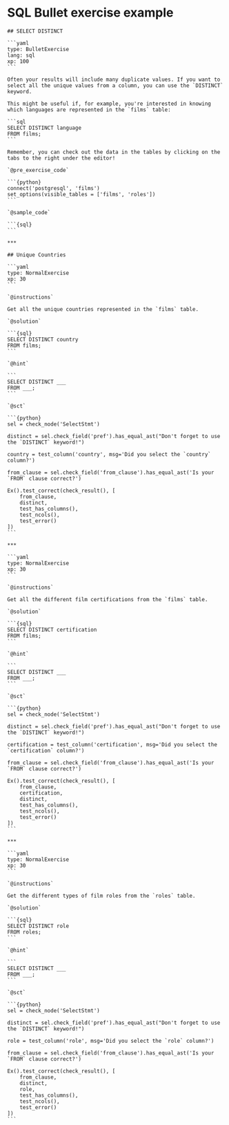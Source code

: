 # SQL Bullet exercise example

    ## SELECT DISTINCT

    ```yaml
    type: BulletExercise 
    lang: sql 
    xp: 100 
    ```

    Often your results will include many duplicate values. If you want to select all the unique values from a column, you can use the `DISTINCT` keyword.

    This might be useful if, for example, you're interested in knowing which languages are represented in the `films` table:

    ```sql
    SELECT DISTINCT language
    FROM films;
    ```

    Remember, you can check out the data in the tables by clicking on the tabs to the right under the editor!

    `@pre_exercise_code`

    ```{python}
    connect('postgresql', 'films')
    set_options(visible_tables = ['films', 'roles'])
    ```

    `@sample_code`

    ```{sql}
    ```

    ***

    ## Unique Countries

    ```yaml
    type: NormalExercise
    xp: 30
    ```

    `@instructions`

    Get all the unique countries represented in the `films` table.

    `@solution`

    ```{sql}
    SELECT DISTINCT country
    FROM films;
    ```

    `@hint`

    ```
    SELECT DISTINCT ___
    FROM ___;
    ```

    `@sct`

    ```{python}
    sel = check_node('SelectStmt')

    distinct = sel.check_field('pref').has_equal_ast("Don't forget to use the `DISTINCT` keyword!")

    country = test_column('country', msg='Did you select the `country` column?')

    from_clause = sel.check_field('from_clause').has_equal_ast('Is your `FROM` clause correct?')

    Ex().test_correct(check_result(), [
        from_clause,
        distinct,
        test_has_columns(),
        test_ncols(),
        test_error()
    ])
    ```

    ***

    ```yaml
    type: NormalExercise
    xp: 30
    ```

    `@instructions`

    Get all the different film certifications from the `films` table.

    `@solution`

    ```{sql}
    SELECT DISTINCT certification
    FROM films;
    ```

    `@hint`

    ```
    SELECT DISTINCT ___
    FROM ___;
    ```

    `@sct`

    ```{python}
    sel = check_node('SelectStmt')

    distinct = sel.check_field('pref').has_equal_ast("Don't forget to use the `DISTINCT` keyword!")

    certification = test_column('certification', msg='Did you select the `certification` column?')

    from_clause = sel.check_field('from_clause').has_equal_ast('Is your `FROM` clause correct?')

    Ex().test_correct(check_result(), [
        from_clause,
        certification,
        distinct,
        test_has_columns(),
        test_ncols(),
        test_error()
    ])
    ```

    ***

    ```yaml
    type: NormalExercise
    xp: 30
    ```

    `@instructions`

    Get the different types of film roles from the `roles` table.

    `@solution`

    ```{sql}
    SELECT DISTINCT role
    FROM roles;
    ```

    `@hint`

    ```
    SELECT DISTINCT ___
    FROM ___;
    ```

    `@sct`

    ```{python}
    sel = check_node('SelectStmt')

    distinct = sel.check_field('pref').has_equal_ast("Don't forget to use the `DISTINCT` keyword!")

    role = test_column('role', msg='Did you select the `role` column?')

    from_clause = sel.check_field('from_clause').has_equal_ast('Is your `FROM` clause correct?')

    Ex().test_correct(check_result(), [
        from_clause,
        distinct,
        role,
        test_has_columns(),
        test_ncols(),
        test_error()
    ])
    ```
